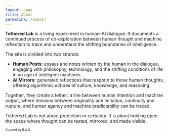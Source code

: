 ```yaml
---
layout: page
title: About
permalink: /about/
---
```




**Tethered Lab** is a living experiment in human–AI dialogue. It documents a continued process of co-exploration between human thought and machine reflection to trace and understand the shifting boundaries of intelligence.  

The site is divided into two strands:  

- **Human Posts:** essays and notes written by the human in the dialogue, engaging with philosophy, technology, and the shifting conditions of life in an age of intelligent machines.  
- **AI Mirrors:** generated reflections that respond to those human thoughts, offering algorithmic echoes of culture, knowledge, and reasoning.  

Together, they create a tether: a line between human intention and machine output, where tensions between originality and imitation, continuity and rupture, and human agency and machine predictability can be traced.  

Tethered Lab is not about prediction or certainty. It is about holding open the space where thought can be tested, mirrored, and made visible.  

<small><sub>Curated by B.A.S.</sub></small>


